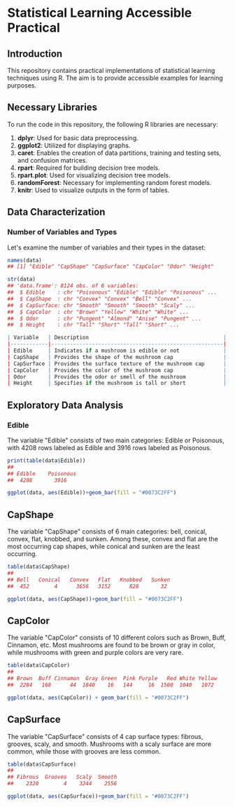 # Statistical Learning Accessible Practical

## Introduction
This repository contains practical implementations of statistical learning techniques using R. The aim is to provide accessible examples for learning purposes.

## Necessary Libraries
To run the code in this repository, the following R libraries are necessary:

1. **dplyr**: Used for basic data preprocessing.
2. **ggplot2**: Utilized for displaying graphs.
3. **caret**: Enables the creation of data partitions, training and testing sets, and confusion matrices.
4. **rpart**: Required for building decision tree models.
5. **rpart.plot**: Used for visualizing decision tree models.
6. **randomForest**: Necessary for implementing random forest models.
7. **knitr**: Used to visualize outputs in the form of tables.

## Data Characterization

### Number of Variables and Types
Let's examine the number of variables and their types in the dataset:

```R
names(data)
## [1] "Edible" "CapShape" "CapSurface" "CapColor" "Odor" "Height"

str(data)
## 'data.frame': 8124 obs. of 6 variables:
##  $ Edible    : chr "Poisonous" "Edible" "Edible" "Poisonous" ...
##  $ CapShape  : chr "Convex" "Convex" "Bell" "Convex" ...
##  $ CapSurface: chr "Smooth" "Smooth" "Smooth" "Scaly" ...
##  $ CapColor  : chr "Brown" "Yellow" "White" "White" ...
##  $ Odor      : chr "Pungent" "Almond" "Anise" "Pungent" ...
##  $ Height    : chr "Tall" "Short" "Tall" "Short" ...

| Variable   | Description                                           | Data Type              |
|------------|-------------------------------------------------------|------------------------|
| Edible     | Indicates if a mushroom is edible or not              | Nominal, Categorical   |
| CapShape   | Provides the shape of the mushroom cap                | Nominal, Categorical   |
| CapSurface | Provides the surface texture of the mushroom cap      | Nominal, Categorical   |
| CapColor   | Provides the color of the mushroom cap                | Nominal, Categorical   |
| Odor       | Provides the odor or smell of the mushroom            | Nominal, Categorical   |
| Height     | Specifies if the mushroom is tall or short            | Nominal, Categorical   |

```
## Exploratory Data Analysis

### Edible

The variable "Edible" consists of two main categories: Edible or Poisonous, with 4208 rows labeled as Edible and 3916 rows labeled as Poisonous.

```r
print(table(data$Edible))
##
## Edible    Poisonous
##  4208       3916

ggplot(data, aes(Edible))+geom_bar(fill = "#0073C2FF")
```
## CapShape

The variable "CapShape" consists of 6 main categories: bell, conical, convex, flat, knobbed, and sunken. Among these, convex and flat are the most occurring cap shapes, while conical and sunken are the least occurring.

```r
table(data$CapShape)
##
## Bell   Conical   Convex   Flat   Knobbed   Sunken
##  452        4      3656   3152      828       32

ggplot(data, aes(CapShape))+geom_bar(fill = "#0073C2FF") 
```

## CapColor

The variable "CapColor" consists of 10 different colors such as Brown, Buff, Cinnamon, etc. Most mushrooms are found to be brown or gray in color, while mushrooms with green and purple colors are very rare.

```r
table(data$CapColor)
##
## Brown  Buff Cinnamon  Gray Green  Pink Purple   Red White Yellow
##  2284   168      44  1840    16   144     16  1500  1040   1072

ggplot(data, aes(CapColor)) + geom_bar(fill = "#0073C2FF")

```

## CapSurface

The variable "CapSurface" consists of 4 cap surface types: fibrous, grooves, scaly, and smooth. Mushrooms with a scaly surface are more common, while those with grooves are less common.

```r
table(data$CapSurface)
##
## Fibrous  Grooves   Scaly  Smooth
##    2320        4    3244    2556

ggplot(data, aes(CapSurface))+geom_bar(fill = "#0073C2FF") 

```



